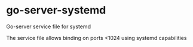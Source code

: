 # go-server-systemd
Go-server service file for systemd

The service file allows binding on ports <1024 using systemd capabilities
